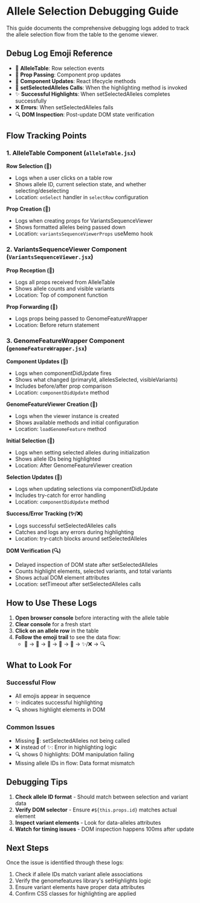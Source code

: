 # Allele Selection Debugging Guide

This guide documents the comprehensive debugging logs added to track the allele selection flow from the table to the genome viewer.

## Debug Log Emoji Reference

- 🎯 **AlleleTable**: Row selection events
- 📡 **Prop Passing**: Component prop updates  
- 🔄 **Component Updates**: React lifecycle methods
- 🎨 **setSelectedAlleles Calls**: When the highlighting method is invoked
- ✨ **Successful Highlights**: When setSelectedAlleles completes successfully
- ❌ **Errors**: When setSelectedAlleles fails
- 🔍 **DOM Inspection**: Post-update DOM state verification

## Flow Tracking Points

### 1. AlleleTable Component (`alleleTable.jsx`)

**Row Selection (🎯)**
- Logs when a user clicks on a table row
- Shows allele ID, current selection state, and whether selecting/deselecting
- Location: `onSelect` handler in `selectRow` configuration

**Prop Creation (📡)**  
- Logs when creating props for VariantsSequenceViewer
- Shows formatted alleles being passed down
- Location: `variantsSequenceViewerProps` useMemo hook

### 2. VariantsSequenceViewer Component (`VariantsSequenceViewer.jsx`)

**Prop Reception (📡)**
- Logs all props received from AlleleTable
- Shows allele counts and visible variants
- Location: Top of component function

**Prop Forwarding (📡)**
- Logs props being passed to GenomeFeatureWrapper
- Location: Before return statement

### 3. GenomeFeatureWrapper Component (`genomeFeatureWrapper.jsx`)

**Component Updates (🔄)**
- Logs when componentDidUpdate fires
- Shows what changed (primaryId, allelesSelected, visibleVariants)
- Includes before/after prop comparison
- Location: `componentDidUpdate` method

**GenomeFeatureViewer Creation (🔄)**
- Logs when the viewer instance is created
- Shows available methods and initial configuration
- Location: `loadGenomeFeature` method

**Initial Selection (🎨)**
- Logs when setting selected alleles during initialization
- Shows allele IDs being highlighted
- Location: After GenomeFeatureViewer creation

**Selection Updates (🎨)**
- Logs when updating selections via componentDidUpdate
- Includes try-catch for error handling
- Location: `componentDidUpdate` method

**Success/Error Tracking (✨/❌)**
- Logs successful setSelectedAlleles calls
- Catches and logs any errors during highlighting
- Location: try-catch blocks around setSelectedAlleles

**DOM Verification (🔍)**
- Delayed inspection of DOM state after setSelectedAlleles
- Counts highlight elements, selected variants, and total variants
- Shows actual DOM element attributes
- Location: setTimeout after setSelectedAlleles calls

## How to Use These Logs

1. **Open browser console** before interacting with the allele table
2. **Clear console** for a fresh start
3. **Click on an allele row** in the table
4. **Follow the emoji trail** to see the data flow:
   - 🎯 → 📡 → 📡 → 🔄 → 🎨 → ✨/❌ → 🔍

## What to Look For

### Successful Flow
- All emojis appear in sequence
- ✨ indicates successful highlighting
- 🔍 shows highlight elements in DOM

### Common Issues
- Missing 🎨: setSelectedAlleles not being called
- ❌ instead of ✨: Error in highlighting logic
- 🔍 shows 0 highlights: DOM manipulation failing
- Missing allele IDs in flow: Data format mismatch

## Debugging Tips

1. **Check allele ID format** - Should match between selection and variant data
2. **Verify DOM selector** - Ensure `#${this.props.id}` matches actual element
3. **Inspect variant elements** - Look for data-alleles attributes
4. **Watch for timing issues** - DOM inspection happens 100ms after update

## Next Steps

Once the issue is identified through these logs:
1. Check if allele IDs match variant allele associations
2. Verify the genomefeatures library's setHighlights logic
3. Ensure variant elements have proper data attributes
4. Confirm CSS classes for highlighting are applied